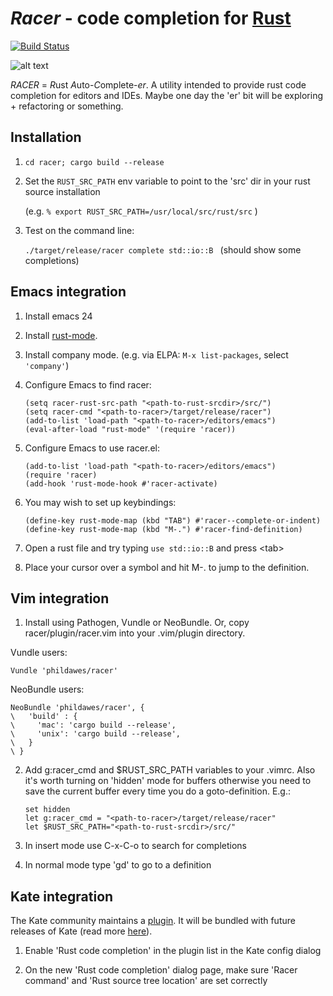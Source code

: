 # *Racer* - code completion for [Rust](http://www.rust-lang.org/)

[![Build Status](https://travis-ci.org/phildawes/racer.svg?branch=master)](https://travis-ci.org/phildawes/racer)

![alt text](https://github.com/phildawes/racer/raw/master/images/racer1.png "Racer emacs session")

*RACER* = *R*ust *A*uto-*C*omplete-*er*. A utility intended to provide rust code completion for editors and IDEs. Maybe one day the 'er' bit will be exploring + refactoring or something.

## Installation

1. ```cd racer; cargo build --release```

2. Set the ```RUST_SRC_PATH``` env variable to point to the 'src' dir in your rust source installation

   (e.g. ```% export RUST_SRC_PATH=/usr/local/src/rust/src``` )

3. Test on the command line:

   ```./target/release/racer complete std::io::B ```  (should show some completions)


## Emacs integration

1. Install emacs 24

2. Install [rust-mode](https://github.com/rust-lang/rust-mode).

3. Install company mode. (e.g. via ELPA: ```M-x list-packages```, select ```'company'```)

4. Configure Emacs to find racer:

   ```
   (setq racer-rust-src-path "<path-to-rust-srcdir>/src/")
   (setq racer-cmd "<path-to-racer>/target/release/racer")
   (add-to-list 'load-path "<path-to-racer>/editors/emacs")
   (eval-after-load "rust-mode" '(require 'racer))
   ```

5. Configure Emacs to use racer.el:

   ```
   (add-to-list 'load-path "<path-to-racer>/editors/emacs")
   (require 'racer)
   (add-hook 'rust-mode-hook #'racer-activate)
   ```

6. You may wish to set up keybindings:

   ```
   (define-key rust-mode-map (kbd "TAB") #'racer--complete-or-indent)
   (define-key rust-mode-map (kbd "M-.") #'racer-find-definition)
   ```

7. Open a rust file and try typing ```use std::io::B``` and press \<tab\>

8. Place your cursor over a symbol and hit M-. to jump to the definition.

## Vim integration

1. Install using Pathogen, Vundle or NeoBundle. Or, copy racer/plugin/racer.vim into your .vim/plugin directory.

  Vundle users:
  ```
  Vundle 'phildawes/racer'
  ```

  NeoBundle users:
  ```
  NeoBundle 'phildawes/racer', {
  \   'build' : {
  \     'mac': 'cargo build --release',
  \     'unix': 'cargo build --release',
  \   }
  \ }
  ```

2. Add g:racer_cmd and $RUST_SRC_PATH variables to your .vimrc. Also it's worth turning on 'hidden' mode for buffers otherwise you need to save the current buffer every time you do a goto-definition. E.g.:

     ```
     set hidden
     let g:racer_cmd = "<path-to-racer>/target/release/racer"
     let $RUST_SRC_PATH="<path-to-rust-srcdir>/src/"
     ```

3. In insert mode use C-x-C-o to search for completions

4. In normal mode type 'gd' to go to a definition

## Kate integration

The Kate community maintains a [plugin](http://quickgit.kde.org/?p=kate.git&a=tree&&f=addons%2Frustcompletion). It will be bundled with future releases of Kate (read more [here](https://blogs.kde.org/2015/05/22/updates-kates-rust-plugin-syntax-highlighting-and-rust-source-mime-type)).

1. Enable 'Rust code completion' in the plugin list in the Kate config dialog

2. On the new 'Rust code completion' dialog page, make sure 'Racer command' and 'Rust source tree location' are set correctly
